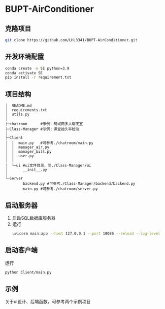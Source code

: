 # BUPT-AirConditioner
## 克隆项目
```bash
git clone https://github.com/LHL3341/BUPT-AirConditioner.git
```
## 开发环境配置
```bash
conda create -n SE python=3.9
conda activate SE
pip install -r requirement.txt
```
## 项目结构
```
│  README.md
│  requirements.txt
│  utils.py
│
├─chatroom		#示例：局域网多人聊天室
├─Class-Manager #示例：课堂抬头率检测
│
├─Client
│  │  main.py   #可参考./chatroom/main.py
│  │  manager_air.py
│  │  manager_bill.py
│  │  user.py
│  │
│  └─ui #ui文件目录，同./Class-Manager/ui
│       __init__.py
│
└─Server
        backend.py #可参考./Class-Manager/backend/backend.py
        main.py #可参考./chatroom/server.py

```
## 启动服务器
1. 启动SQL数据库服务器
2. 运行
    ```bash
    uvicorn main:app --host 127.0.0.1 --port 10086 --reload --log-level warning
    ```
## 启动客户端
运行
```bash
python Client/main.py
```
## 示例
关于ui设计、后端函数，可参考两个示例项目